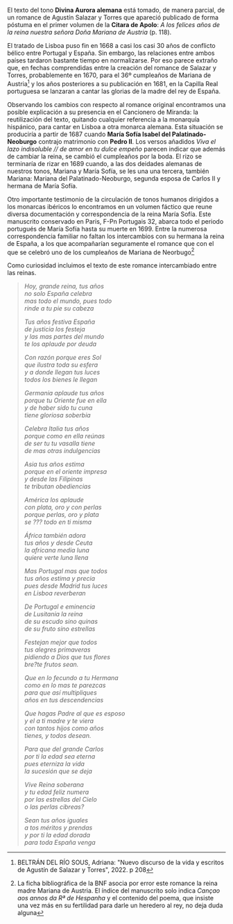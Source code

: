 El texto del tono **Divina Aurora alemana** está tomado, de manera
parcial, de un romance de Agustín Salazar y Torres que apareció
publicado de forma póstuma en el primer volumen de la **Citara de
Apolo**: *A los felices años de la reina nuestra señora Doña Mariana de
Austria* (p. 118).

El tratado de Lisboa puso fin en 1668 a casi los casi 30 años de
conflicto bélico entre Portugal y España. Sin embargo, las relaciones
entre ambos países tardaron bastante tiempo en normalizarse. Por eso
parece extraño que, en fechas comprendidas entre la creación del romance
de Salazar y Torres, probablemente en 1670, para el 36º cumpleaños de
Mariana de Austria[^1] y los años posteriores a su publicación en 1681,
en la Capilla Real portuguesa se lanzaran a cantar las glorias de la
madre del rey de España.

Observando los cambios con respecto al romance original encontramos una
posible explicación a su presencia en el Cancionero de Miranda: la
reutilización del texto, quitando cualquier referencia a la monarquía
hispánico, para cantar en Lisboa a otra monarca alemana. Esta situación
se produciría a partir de 1687 cuando **María Sofía Isabel del
Palatinado-Neoburgo** contrajo matrimonio con **Pedro II**. Los versos añadidos
*Viva el lazo indisoluble // de amor en tu dulce empeño* parecen indicar
que además de cambiar la reina, se cambió el cumpleaños por la boda. El
rizo se terminaría de rizar en 1689 cuando, a las dos deidades alemanas
de nuestros tonos, Mariana y María Sofía, se les una una tercera,
también Mariana: Mariana del Palatinado-Neoburgo, segunda esposa de
Carlos II y hermana de María Sofía.

Otro importante testimonio de la circulación de tonos humanos dirigidos
a los monarcas ibéricos lo encontramos en un volumen fáctico que reune
diversa documentación y correspondencia de la reina María Sofía. Este
manuscrito conservado en Paris, F-Pn Portugais 32, abarca todo el periodo
portugués de María Sofía hasta su muerte en 1699. Entre la numerosa
correspondencia familiar no faltan los intercambios con su hermana la
reina de España, a los que acompañarían seguramente el romance que con
el que se celebró uno de los cumpleaños de Mariana de Neorbugo[^2]

Como curiosidad incluimos el texto de este romance intercambiado entre
las reinas.

> *Hoy, grande reina, tus años*  
> *no solo España celebra*  
> *mas todo el mundo, pues todo*  
> *rinde a tu pie su cabeza*  
>
> *Tus años festiva España*  
> *de justicia los festeja*  
> *y las mas partes del mundo*  
> *te los aplaude por deuda*  
>
> *Con razón porque eres Sol*  
> *que ilustra toda su esfera*  
> *y a donde llegan tus luces*  
> *todos los bienes le llegan*  
>
> *Germania aplaude tus años*  
> *porque tu Oriente fue en ella*  
> *y de haber sido tu cuna*  
> *tiene gloriosa soberbia*  
>
> *Celebra Italia tus años*  
> *porque como en ella reúnas*  
> *de ser tu tu vasalla tiene*  
> *de mas otras indulgencias*  
>
> *Asia tus años estima*  
> *porque en el oriente impresa*  
> *y desde las Filipinas*  
> *te tributan obediencias*  
>
> *América los aplaude*  
> *con plata, oro y con perlas*  
> *porque perlas, oro y plata*  
> *se ??? todo en ti misma*  
>
> *África también adora*  
> *tus años y desde Ceuta*  
> *la africana media luna*  
> *quiere verte luna llena*  
>
> *Mas Portugal mas que todos*  
> *tus años estima y precia*  
> *pues desde Madrid tus luces*  
> *en Lisboa reverberan*  
>
> *De Portugal e eminencia*  
> *de Lusitania la reina*  
> *de su escudo sino quinas*  
> *de su fruto sino estrellas*  
>
> *Festejan mejor que todos*  
> *tus alegres primaveras*  
> *pidiendo a Dios que tus flores*  
> *bre?te frutos sean.*  
>
> *Que en lo fecundo a tu Hermana*  
> *como en lo mas te parezcas*  
> *para que así multipliques*  
> *años en tus descendencias*  
>
> *Que hagas Padre al que es esposo*  
> *y el a ti madre y te viera*  
> *con tantos hijos como años*  
> *tienes, y todos desean.*  
>
> *Para que del grande Carlos*  
> *por ti la edad sea eterna*  
> *pues eterniza la vida*  
> *la sucesión que se deja*  
>
> *Vive Reina soberana*  
> *y tu edad feliz numera*  
> *por las estrellas del Cielo*  
> *o las perlas cibreas?*  
>
> *Sean tus años iguales*  
> *a tos méritos y prendas*  
> *y por ti la edad dorada*  
> *para toda España venga*  


[^1]: BELTRÁN DEL RÍO SOUS, Adriana: \"Nuevo discurso de la vida y
    escritos de Agustín de Salazar y Torres\", 2022. p 208

[^2]: La ficha bibliográfica de la BNF asocia por error este romance la
    reina madre Mariana de Austria. El índice del manuscrito solo indica
    *Cançao aos annos da Rª de Hespanha* y el contenido del poema, que
    insiste una vez más en su fertilidad para darle un heredero al
    rey, no deja duda alguna
